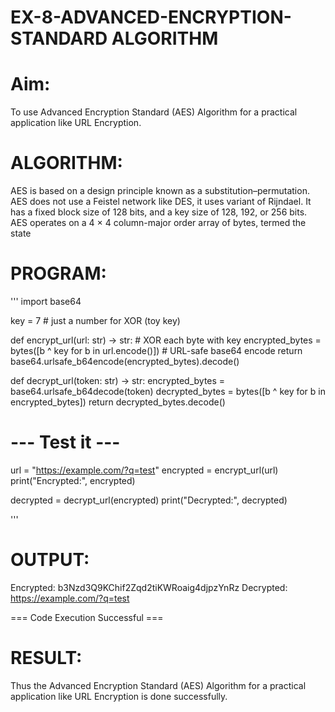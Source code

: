 # EX-8-ADVANCED-ENCRYPTION-STANDARD ALGORITHM
# Aim:
To use Advanced Encryption Standard (AES) Algorithm for a practical application like URL Encryption.

# ALGORITHM:
AES is based on a design principle known as a substitution–permutation.
AES does not use a Feistel network like DES, it uses variant of Rijndael.
It has a fixed block size of 128 bits, and a key size of 128, 192, or 256 bits.
AES operates on a 4 × 4 column-major order array of bytes, termed the state
# PROGRAM:
'''
import base64

key = 7  # just a number for XOR (toy key)

def encrypt_url(url: str) -> str:
    # XOR each byte with key
    encrypted_bytes = bytes([b ^ key for b in url.encode()])
    # URL-safe base64 encode
    return base64.urlsafe_b64encode(encrypted_bytes).decode()

def decrypt_url(token: str) -> str:
    encrypted_bytes = base64.urlsafe_b64decode(token)
    decrypted_bytes = bytes([b ^ key for b in encrypted_bytes])
    return decrypted_bytes.decode()

# --- Test it ---
url = "https://example.com/?q=test"
encrypted = encrypt_url(url)
print("Encrypted:", encrypted)

decrypted = decrypt_url(encrypted)
print("Decrypted:", decrypted)

'''
# OUTPUT:
Encrypted: b3Nzd3Q9KChif2Zqd2tiKWRoaig4djpzYnRz
Decrypted: https://example.com/?q=test

=== Code Execution Successful ===

# RESULT:

Thus the Advanced Encryption Standard (AES) Algorithm for a practical application like URL Encryption is done successfully.

